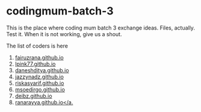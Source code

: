 # codingmum-batch-3

This is the place where coding mum batch 3 exchange ideas. Files, actually. Test it. When it is not working, give us a shout.

The list of coders is here

1. <a href="http://fairuzrana.github.io">fairuzrana.github.io</a>
2. <a href="http://lpink77.github.io">lpink77.github.io</a>
3. <a href="http://daneshditya.github.io">daneshditya.github.io</a>
4. <a href="http://jazzynadz.github.io">jazzynadz.github.io</a>
5. <a href="http://riskasyarif.github.io">riskasyarif.github.io</a>
6. <a href="http://msoedirgo.github.io">msoedirgo.github.io</a>
7. <a href="http://deibz.github.io"> deibz.github.io</a>
8. <a href="http://ranarayya.github.io">ranarayya.github.io</a.
